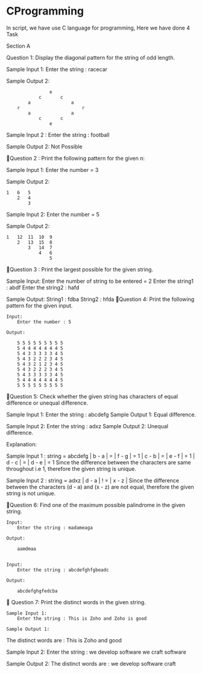 # CProgramming
In script, we have use C language for programming,
Here we have done 4 Task

Section A

Question 1:
Display the diagonal pattern for the string of odd length.

Sample Input 1:
		Enter the string : racecar
	
Sample Output 2:

					e
				c		c
			a				a
		r						r
			a				a
				c		c
					e

Sample Input 2 :
		Enter the string : football

Sample Output 2:
		Not Possible












Question 2 :
Print the following pattern for the given n:

Sample Input 1:
	Enter the number = 3

Sample Output 2:

	1	6	5
		2	4	
			3		

Sample Input 2:
	        Enter the number = 5

Sample Output 2:

	1	12	11	10	9	
		2	13	15	8	
			3	14	7	
				4	6	
					5








Question 3 : 
Print the largest possible for the given string.

Sample Input:
	Enter the number of string to be entered = 2
	Enter the string1 : abdf
	Enter the string2 : hafd

Sample Output:
	String1 : fdba
	String2 : hfda
Question 4:
Print the following pattern for the given input.

	Input:
		Enter the number : 5

	Output:	

		5 5 5 5 5 5 5 5 5
		5 4 4 4 4 4 4 4 5
		5 4 3 3 3 3 3 4 5
		5 4 3 2 2 2 3 4 5
		5 4 3 2 1 2 3 4 5
		5 4 3 2 2 2 3 4 5
		5 4 3 3 3 3 3 4 5
		5 4 4 4 4 4 4 4 5
		5 5 5 5 5 5 5 5 5







Question 5:
Check whether the given string has characters of equal difference or unequal difference.

Sample Input 1:
	Enter the string : abcdefg
Sample Output 1:
Equal difference.

Sample Input 2:
	Enter the string : adxz
Sample Output 2:
	Unequal difference.

Explanation:

Sample Input 1 :
string = abcdefg
| b - a | = | f - g | = 1
	| c - b | = | e - f | = 1
| d - c | = | d - e | = 1
Since the difference between the characters are same throughout i.e 1, therefore the given string is unique.

Sample Input 2 :
string = adxz
	| d - a | ! = | x - z | 
Since the difference between the characters (d - a) and (x - z) are not equal, therefore the given string is not unique.

Question 6:
Find one of the maximum possible palindrome in the given string.

	Input:
		Enter the string : madameaga

	Output:

		aamdmaa


	Input:
		Enter the string : abcdefghfgbeadc

	Output:

		abcdefghgfedcba


Question 7:
Print the distinct words in the given string.

	Sample Input 1:
		Enter the string : This is Zoho and Zoho is good

	Sample Output 1:
The distinct words are : This is Zoho and good



Sample Input 2:
Enter the string : we develop software we craft software

Sample Output 2:
The distinct words are : we develop software craft




